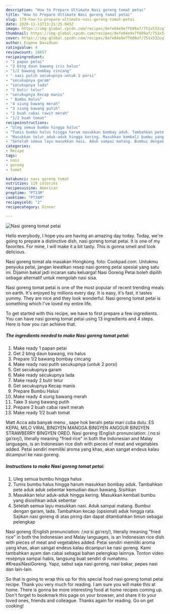```yaml
---
description: "How to Prepare Ultimate Nasi goreng tomat petai"
title: "How to Prepare Ultimate Nasi goreng tomat petai"
slug: 179-how-to-prepare-ultimate-nasi-goreng-tomat-petai
date: 2020-11-11T13:21:25.045Z
image: https://img-global.cpcdn.com/recipes/8efe04e9e7f609af/751x532cq70/nasi-goreng-tomat-petai-foto-resep-utama.jpg
thumbnail: https://img-global.cpcdn.com/recipes/8efe04e9e7f609af/751x532cq70/nasi-goreng-tomat-petai-foto-resep-utama.jpg
cover: https://img-global.cpcdn.com/recipes/8efe04e9e7f609af/751x532cq70/nasi-goreng-tomat-petai-foto-resep-utama.jpg
author: Eugene Davidson
ratingvalue: 4
reviewcount: 18657
recipeingredient:
- "1 papan petai"
- "2 btng daun bawang iris halus"
- "1/2 bawang bombay cincang"
- " nasi putih secukupnya untuk 2 porsi"
- "secukupnya garam"
- "secukupnya lada"
- "2 butir telur"
- "secukupnya Kecap manis"
- " Bumbu Halus"
- "4 siung bawang merah"
- "3 siung bawang putih"
- "2 buah cabai rawit merah"
- "1/2 buah tomat"
recipeinstructions:
- "Uleg semua bumbu hingga halus"
- "Tumis bumbu halus hingga harum masukkan bombay aduk. Tambahkan pete aduk aduk sebentar kemudian daun bawang. Sisihkan"
- "Masukkan telur aduk-aduk hingga kering. Masukkan kembali bumbu yang disisihkan aduk sebentar"
- "Setelah semua layu masukkan nasi. Aduk sampai matang. Bumbui dengan garam, lada. Tambahkan kecap (opsional) aduk hingga rata. Sajikan nasi goreng di atas piring dan dapat ditambahkan timun sebagai pelengkap"
categories:
- Recipe
tags:
- nasi
- goreng
- tomat

katakunci: nasi goreng tomat 
nutrition: 119 calories
recipecuisine: American
preptime: "PT13M"
cooktime: "PT38M"
recipeyield: "2"
recipecategory: Dinner

---
```



![Nasi goreng tomat petai](https://img-global.cpcdn.com/recipes/8efe04e9e7f609af/751x532cq70/nasi-goreng-tomat-petai-foto-resep-utama.jpg)

Hello everybody, I hope you are having an amazing day today. Today, we're going to prepare a distinctive dish, nasi goreng tomat petai. It is one of my favorites. For mine, I will make it a bit tasty. This is gonna smell and look delicious.

Nasi goreng tomat ala masakan Hongkong. foto: Cookpad.com. Untukmu penyuka petai, jangan lewatkan resep nasi goreng petai spesial yang satu ini. Dijamin bakal jadi incaran satu keluarga! Nasi Goreng Petai boleh dipilih sebagai alternatif untuk mengolah nasi sisa.

Nasi goreng tomat petai is one of the most popular of recent trending meals on earth. It's enjoyed by millions every day. It is easy, it's fast, it tastes yummy. They are nice and they look wonderful. Nasi goreng tomat petai is something which I've loved my entire life.


To get started with this recipe, we have to first prepare a few ingredients. You can have nasi goreng tomat petai using 13 ingredients and 4 steps. Here is how you can achieve that.

<!--inarticleads1-->

##### The ingredients needed to make Nasi goreng tomat petai:

1. Make ready 1 papan petai
1. Get 2 btng daun bawang, iris halus
1. Prepare 1/2 bawang bombay cincang
1. Make ready  nasi putih secukupnya (untuk 2 porsi)
1. Get secukupnya garam
1. Make ready secukupnya lada
1. Make ready 2 butir telur
1. Get secukupnya Kecap manis
1. Prepare  Bumbu Halus
1. Make ready 4 siung bawang merah
1. Take 3 siung bawang putih
1. Prepare 2 buah cabai rawit merah
1. Make ready 1/2 buah tomat


Matt Acca ada banyak menu , sape hok berahi petai mari cuba dulu. ES KEPAL MILO VIRAL BINGYEN MANGGA BINGYEN ANGGUR BINGYEN STRAWBERRY BINGYEN OREO. Nasi goreng (English pronunciation: /ˌnɑːsi ɡɒˈrɛŋ/), literally meaning &#34;fried rice&#34; in both the Indonesian and Malay languages, is an Indonesian rice dish with pieces of meat and vegetables added. Petai sendiri memiliki aroma yang khas, akan sangat endeus kalau dicampuri ke nasi goreng. 

<!--inarticleads2-->

##### Instructions to make Nasi goreng tomat petai:

1. Uleg semua bumbu hingga halus
1. Tumis bumbu halus hingga harum masukkan bombay aduk. Tambahkan pete aduk aduk sebentar kemudian daun bawang. Sisihkan
1. Masukkan telur aduk-aduk hingga kering. Masukkan kembali bumbu yang disisihkan aduk sebentar
1. Setelah semua layu masukkan nasi. Aduk sampai matang. Bumbui dengan garam, lada. Tambahkan kecap (opsional) aduk hingga rata. Sajikan nasi goreng di atas piring dan dapat ditambahkan timun sebagai pelengkap


Nasi goreng (English pronunciation: /ˌnɑːsi ɡɒˈrɛŋ/), literally meaning &#34;fried rice&#34; in both the Indonesian and Malay languages, is an Indonesian rice dish with pieces of meat and vegetables added. Petai sendiri memiliki aroma yang khas, akan sangat endeus kalau dicampuri ke nasi goreng. Kami tambahkan ayam dan cabai sebagai bahan pelengkap lainnya. Tonton video resepnya sampai habis, langsung buat sendiri di rumahmu. ⠀⠀⠀⠀⠀⠀⠀⠀ #KreasiNasiGoreng. Yapz, sebut saja nasi goreng, nasi bakar, pepes nasi dan lain-lain. 

So that is going to wrap this up for this special food nasi goreng tomat petai recipe. Thank you very much for reading. I am sure you will make this at home. There is gonna be more interesting food at home recipes coming up. Don't forget to bookmark this page on your browser, and share it to your loved ones, friends and colleague. Thanks again for reading. Go on get cooking!
